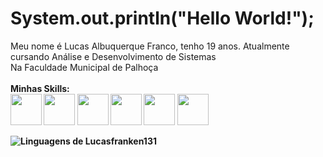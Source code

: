#   System.out.println("Hello World!");

Meu nome é Lucas Albuquerque Franco, tenho 19 anos. Atualmente cursando Análise e Desenvolvimento de Sistemas<br>
Na Faculdade Municipal de Palhoça<br><br>
<strong>Minhas Skills:<br><strong>
<img src="https://cdn-icons-png.flaticon.com/512/121/121152.png" width="50" height="50"></img>
<img src="https://upload.wikimedia.org/wikipedia/commons/6/6a/JavaScript-logo.png" width="50" height="50"/>
<img src="https://cdn.freebiesupply.com/logos/large/2x/react-1-logo-png-transparent.png" width="50" height="50"/>
<img src="https://www.tshirtgeek.com.br/wp-content/uploads/2021/06/com029.jpg" width="50" height="50"/>
<img src="https://friconix.com/png/fi-snsuxx-laravel.png" width="50" height="50"/>
<img src="https://ih0.redbubble.net/image.2189776566.6167/raf,360x360,075,t,fafafa:ca443f4786.jpg" width="50" height="50"/>


<img src="https://github-readme-stats.vercel.app/api/top-langs/?username=Lucasfranken131&theme=github_dark&langs_count=14&custom_title=Minhas%20Linguagens&title_color=FFFFFF&text__color=FFFFFF&layout=compact&hide=jupyter%20notebook,portugol&exclude_repo=Portfolio-DS&card_width=300" alt="Linguagens de Lucasfranken131" align="left" />
